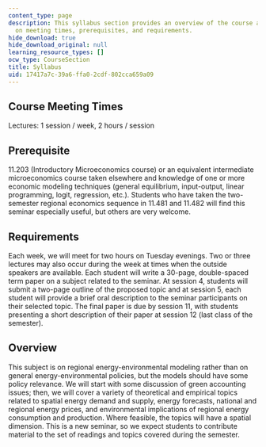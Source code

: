 ```yaml
---
content_type: page
description: This syllabus section provides an overview of the course and information
  on meeting times, prerequisites, and requirements.
hide_download: true
hide_download_original: null
learning_resource_types: []
ocw_type: CourseSection
title: Syllabus
uid: 17417a7c-39a6-ffa0-2cdf-802cca659a09
---
```


Course Meeting Times
--------------------

Lectures: 1 session / week, 2 hours / session

Prerequisite
------------

11.203 (Introductory Microeconomics course) or an equivalent intermediate microeconomics course taken elsewhere and knowledge of one or more economic modeling techniques (general equilibrium, input-output, linear programming, logit, regression, etc.). Students who have taken the two-semester regional economics sequence in 11.481 and 11.482 will find this seminar especially useful, but others are very welcome.

Requirements
------------

Each week, we will meet for two hours on Tuesday evenings. Two or three lectures may also occur during the week at times when the outside speakers are available. Each student will write a 30-page, double-spaced term paper on a subject related to the seminar. At session 4, students will submit a two-page outline of the proposed topic and at session 5, each student will provide a brief oral description to the seminar participants on their selected topic. The final paper is due by session 11, with students presenting a short description of their paper at session 12 (last class of the semester).

Overview
--------

This subject is on regional energy-environmental modeling rather than on general energy-environmental policies, but the models should have some policy relevance. We will start with some discussion of green accounting issues; then, we will cover a variety of theoretical and empirical topics related to spatial energy demand and supply, energy forecasts, national and regional energy prices, and environmental implications of regional energy consumption and production. Where feasible, the topics will have a spatial dimension. This is a new seminar, so we expect students to contribute material to the set of readings and topics covered during the semester.